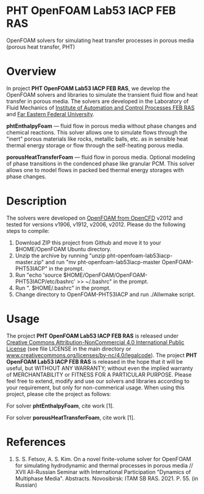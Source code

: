 # PHT OpenFOAM Lab53 IACP FEB RAS

OpenFOAM solvers for simulating heat transfer processes in porous media (porous heat transfer, PHT)

# Overview

In project **PHT OpenFOAM Lab53 IACP FEB RAS**, we develop the OpenFOAM solvers and libraries to simulate the transient fluid flow and heat transfer in porous media. The solvers are developed in the Laboratory of Fluid Mechanics of [Institute of Automation and Control Processes FEB RAS](www.iacp.dvo.ru) and [Far Eastern Federal University](www.dvfu.ru).

**phtEnthalpyFoam** &mdash; fluid flow in porous media without phase changes and chemical reactions. This solver allows one to simulate flows through the "inert" porous materials like rocks, metallic balls, etc. as in sensible heat thermal energy storage or flow through the self-heating porous media.

**porousHeatTransferFoam** &mdash; fluid flow in porous media. Optional modeling of phase transitions in the condenced phase like granular PCM. This solver allows one to model flows in packed bed thermal energy storages with phase changes.

# Description

The solvers were developed on [OpenFOAM from OpenCFD](www.openfoam.com) v2012 and tested for versions v1906, v1912, v2006, v2012. Please do the following steps to compile:

1. Download ZIP this project from Github and move it to your $HOME/OpenFOAM Ubuntu directory. 
2. Unzip the archive by running "unzip pht-openfoam-lab53iacp-master.zip" and run "mv pht-openfoam-lab53iacp-master OpenFOAM-PHT53IACP" in the prompt.
3. Run "echo 'source $HOME/OpenFOAM/OpenFOAM-PHT53IACP/etc/bashrc' >> ~/.bashrc" in the prompt.
4. Run ". $HOME/.bashrc" in the prompt.
5. Change directory to OpenFOAM-PHT53IACP and run ./Allwmake script.

# Usage
The project **PHT OpenFOAM Lab53 IACP FEB RAS** is released under [Creative Commons Attribution-NonCommercial 4.0 International Public License](https://creativecommons.org/licenses/by-nc/4.0/legalcode) (see file LICENSE in the main directory or www.creativecommons.org/licenses/by-nc/4.0/legalcode). The project **PHT OpenFOAM Lab53 IACP FEB RAS** is released in the hope that it will be useful, but WITHOUT ANY WARRANTY; without even the implied warranty of MERCHANTABILITY or FITNESS FOR A PARTICULAR PURPOSE. Please feel free to extend, modify and use our solvers and libraries according to your requirement, but only for non-commerical usage. When using this project, please cite the project as follows:

For solver **phtEnthalpyFoam**, cite work [1].

For solver **porousHeatTransferFoam**, cite work [1].

# References

1. S. S. Fetsov, A. S. Kim. On a novel finite-volume solver for OpenFOAM for simulating hydrodynamic and thermal processes in porous media // XVII All-Russian Seminar with International Participation "Dynamics of Multiphase Media". Abstracts. Novosibirsk: ITAM SB RAS. 2021. P. 55. (in Russian)
